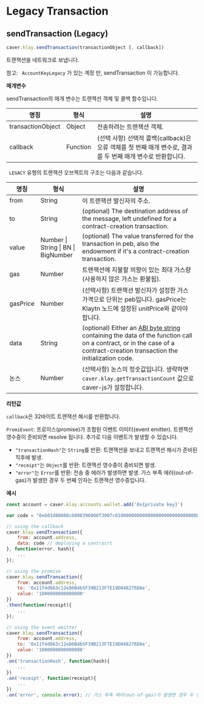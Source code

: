# Legacy Transaction <a id="legacy-transaction"></a>

## sendTransaction (Legacy) <a id="sendtransaction-legacy"></a>

```javascript
caver.klay.sendTransaction(transactionObject [, callback])
```
트랜잭션을 네트워크로 보냅니다.

참고: ` AccountKeyLegacy` 가 있는 계정 만, sendTransaction 이 가능합니다.

**매개변수**

sendTransaction의 매개 변수는 트랜잭션 객체 및 콜백 함수입니다.

| 명칭                | 형식       | 설명                                                                   |
| ----------------- | -------- | -------------------------------------------------------------------- |
| transactionObject | Object   | 전송하려는 트랜잭션 객체.                                                       |
| callback          | Function | (선택 사항) 선택적 콜백(callback)은 오류 객체를 첫 번째 매개 변수로, 결과를 두 번째 매개 변수로 반환합니다. |

` LEGACY`  유형의 트랜잭션 오브젝트의 구조는 다음과 같습니다.

| 명칭       | 형식                                              | 설명                                                                                                                                                                                                                                |
| -------- | ----------------------------------------------- | --------------------------------------------------------------------------------------------------------------------------------------------------------------------------------------------------------------------------------- |
| from     | String                                          | 이 트랜잭션 발신자의 주소.                                                                                                                                                                                                                   |
| to       | String                                          | (optional) The destination address of the message, left undefined for a contract-creation transaction.                                                                                                                            |
| value    | Number &#124; String &#124; BN &#124; BigNumber | (optional) The value transferred for the transaction in peb, also the endowment if it's a contract-creation transaction.                                                                                                          |
| gas      | Number                                          | 트랜잭션에 지불할 의향이 있는 최대 가스량(사용하지 않은 가스는 환불됨).                                                                                                                                                                                         |
| gasPrice | Number                                          | (선택사항) 트랜잭션 발신자가 설정한 가스 가격으로 단위는 peb입니다. gasPrice는 Klaytn 노드에 설정된 unitPrice와 같아야 합니다.                                                                                                                                             |
| data     | String                                          | (optional) Either an [ABI byte string](http://solidity.readthedocs.io/en/latest/abi-spec.html) containing the data of the function call on a contract, or in the case of a contract-creation transaction the initialization code. |
| 논스       | Number                                          | (선택사항) 논스의 정숫값입니다. 생략하면 `caver.klay.getTransactionCount` 값으로 caver-js가 설정합니다.                                                                                                                                                     |

**리턴값**

`callback`은 32바이트 트랜잭션 해시를 반환합니다.

`PromiEvent`: 프로미스(promise)가 조합된 이벤트 이미터(event emitter). 트랜잭션 영수증이 준비되면 resolve 됩니다. 추가로 다음 이벤트가 발생할 수 있습니다.

- `"transactionHash"`는 `String`를 반환: 트랜잭션을 보내고 트랜잭션 해시가 준비된 직후에 발생.
- `"receipt"`는 `Object`를 반환: 트랜잭션 영수중이 중비되면 발생.
- `"error"`는 `Error`를 반환: 전송 중 에러가 발생하면 발생. 가스 부족 에러(out-of-gas)가 발생한 경우 두 번째 인자는 트랜잭션 영수증입니다.

**예시**

```javascript
const account = caver.klay.accounts.wallet.add('0x{private key}')

var code = "0x603d80600c6000396000f3007c01000000000000000000000000000000000000000000000000000000006000350463c6888fa18114602d57005b6007600435028060005260206000f3";

// using the callback
caver.klay.sendTransaction({
    from: account.address,
    data: code // deploying a contracrt
}, function(error, hash){
    ...
});

// using the promise
caver.klay.sendTransaction({
    from: account.address,
    to: '0x11f4d0A3c12e86B4b5F39B213F7E19D048276DAe',
    value: '1000000000000000'
})
.then(function(receipt){
    ...
});

// using the event emitter
caver.klay.sendTransaction({
    from: account.address,
    to: '0x11f4d0A3c12e86B4b5F39B213F7E19D048276DAe',
    value: '1000000000000000'
})
.on('transactionHash', function(hash){
    ...
})
.on('receipt', function(receipt){
    ...
})
.on('error', console.error); // 가스 부족 에러(out-of-gas)가 발생한 경우 두 번째 인자는 트랜잭션 영수증입니다.
```
